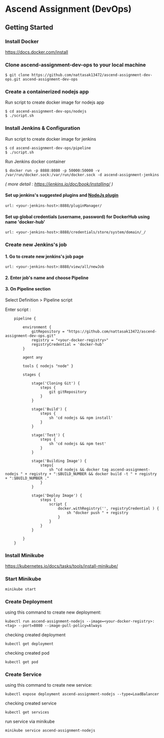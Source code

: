# Ascend Assignment (DevOps)

## Getting Started

### Install Docker 

https://docs.docker.com/install

### Clone ascend-assignment-dev-ops to your local machine

    $ git clone https://github.com/nattasak13472/ascend-assignment-dev-ops.git ascend-assignment-dev-ops

### Create a containerized nodejs app

Run script to create docker image for nodejs app      
    
    $ cd ascend-assignment-dev-ops/nodejs
    $ ./script.sh

### Install Jenkins & Configuration

Run script to create docker image for jenkins

    $ cd ascend-assignment-dev-ops/pipeline
    $ ./script.sh

Run Jenkins docker container

    $ docker run -p 8888:8080 -p 50000:50000 -v /var/run/docker.sock:/var/run/docker.sock -d ascend-assignment-jenkins

_( more detail : https://jenkins.io/doc/book/installing/ )_

#### Set up jenkins's suggested plugins and [NodeJs plugin](https://wiki.jenkins.io/display/JENKINS/NodeJS+Plugin)
    url: <your-jenkins-host>:8888/pluginManager/

#### Set up global credentials (username, password) for DockerHub using name 'docker-hub'
    url: <your-jenkins-host>:8888/credentials/store/system/domain/_/

### Create new Jenkins's job

#### 1. Go to create new jenkins's job page
    url: <your-jenkins-host>:8888/view/all/newJob

#### 2. Enter job's name and choose Pipeline 

#### 3. On Pipeline section

Select Definition > Pipeline script

Enter script : 

        pipeline {
    
            environment {
                gitRepository = "https://github.com/nattasak13472/ascend-assignment-dev-ops.git"
                registry = "<your-docker-registry>"
                registryCredential = 'docker-hub'
            }
            
            agent any
            
            tools { nodejs "node" }
            
            stages {
            
                stage('Cloning Git') {
                    steps {
                        git gitRepository
                    }
                }
                
                stage('Build') {
                    steps {
                        sh 'cd nodejs && npm install'
                    }
                }
                
                stage('Test') {
                    steps {
                        sh 'cd nodejs && npm test'
                    }
                }
                
                stage('Building Image') {
                    steps{
                        sh "cd nodejs && docker tag ascend-assignment-nodejs " + registry + ":$BUILD_NUMBER && docker build -t " + registry + ":$BUILD_NUMBER ."
                    }
                }
                
                stage('Deploy Image') {
                    steps {
                        script {
                            docker.withRegistry('', registryCredential ) {
                                sh "docker push " + registry
                            }
                        }
                    }
                }
            
            }
        }

### Install Minikube 

https://kubernetes.io/docs/tasks/tools/install-minikube/

### Start Minikube 

    minikube start

### Create Deployment

using this command to create new deployment:

    kubectl run ascend-assignment-nodejs --image=<your-docker-registry>:<tag> --port=8080 --image-pull-policy=Always

checking created deployment

    kubectl get deployment

checking created pod

    kubectl get pod

### Create Service

using this command to create new service:

    kubectl expose deployment ascend-assignment-nodejs --type=LoadBalancer 

checking created service
    
    kubectl get services

run service via minikube

    minikube service ascend-assignment-nodejs
